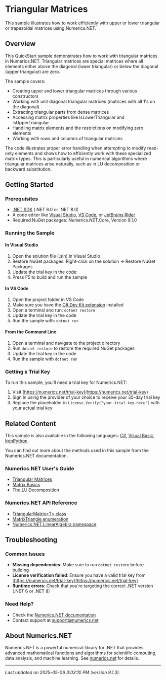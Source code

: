 # Triangular Matrices

This sample illustrates how to work efficiently with upper or lower triangular or trapezoidal matrices using Numerics.NET.

## Overview

This QuickStart sample demonstrates how to work with triangular matrices in Numerics.NET. Triangular 
matrices are special matrices where all elements either above the diagonal (lower triangular) or below 
the diagonal (upper triangular) are zero.

The sample covers:
- Creating upper and lower triangular matrices through various constructors
- Working with unit diagonal triangular matrices (matrices with all 1's on the diagonal)
- Extracting triangular parts from dense matrices
- Accessing matrix properties like IsLowerTriangular and IsUpperTriangular
- Handling matrix elements and the restrictions on modifying zero elements
- Working with rows and columns of triangular matrices

The code illustrates proper error handling when attempting to modify read-only elements and shows how 
to efficiently work with these specialized matrix types. This is particularly useful in numerical 
algorithms where triangular matrices arise naturally, such as in LU decomposition or backward 
substitution.


## Getting Started

### Prerequisites

- [.NET SDK](https://dotnet.microsoft.com/download) (.NET 6.0 or .NET 8.0)
- A code editor like [Visual Studio](https://visualstudio.microsoft.com/), [VS Code](https://code.visualstudio.com/), or [JetBrains Rider](https://www.jetbrains.com/rider/)
- Required NuGet packages: Numerics.NET.Core, Version 9.1.0

### Running the Sample

#### In Visual Studio
1. Open the solution file (.sln) in Visual Studio
2. Restore NuGet packages: Right-click on the solution → Restore NuGet Packages
3. Update the trial key in the code:
4. Press F5 to build and run the sample

#### In VS Code

1. Open the project folder in VS Code
2. Make sure you have the [C# Dev Kit extension](https://marketplace.visualstudio.com/items?itemName=ms-dotnettools.csdevkit) installed
3. Open a terminal and run: `dotnet restore`
4. Update the trial key in the code 
5. Run the sample with: `dotnet run`

#### From the Command Line

1. Open a terminal and navigate to the project directory
2. Run `dotnet restore` to restore the required NuGet packages
3. Update the trial key in the code
4. Run the sample with `dotnet run`

### Getting a Trial Key

To run this sample, you'll need a trial key for Numerics.NET:

1. Visit [https://numerics.net/trial-key](https://numerics.net/trial-key)
2. Sign in using the provider of your choice to receive your 30-day trial key
3. Replace the placeholder in `License.Verify("your-trial-key-here")` with your actual trial key

## Related Content

This sample is also available in the following languages: 
[C#](https://github.com/NumericsDotNet/quickstart-csharp/tree/net8.0/linear-algebra/matrices/triangular-matrices), [Visual Basic](https://github.com/NumericsDotNet/quickstart-visualbasic/tree/net8.0/linear-algebra/matrices/triangular-matrices), [IronPython](https://github.com/NumericsDotNet/quickstart-ironpython/tree/net8.0/linear-algebra/matrices/triangular-matrices).

You can find out more about the methods used in this sample from the Numerics.NET documentation.

### Numerics.NET User's Guide

- [Triangular Matrices](https://numerics.net/documentation/latest/vector-and-matrix/structured-matrix-types/triangular-matrices)
- [Matrix Basics](https://numerics.net/documentation/latest/vector-and-matrix/matrices/matrix-basics)
- [The LU Decomposition](https://numerics.net/documentation/latest/vector-and-matrix/matrix-decompositions/lu-decomposition)

### Numerics.NET API Reference

- [TriangularMatrix&lt;T&gt; class](https://numerics.net/documentation/latest/reference/numerics.net.linearalgebra.triangularmatrix-1)
- [MatrixTriangle enumeration](https://numerics.net/documentation/latest/reference/numerics.net.matrixtriangle)
- [Numerics.NET.LinearAlgebra namespace](https://numerics.net/documentation/latest/reference/numerics.net.linearalgebra)


## Troubleshooting

### Common Issues

- **Missing dependencies**: Make sure to run `dotnet restore` before building
- **License verification failed**: Ensure you have a valid trial key from [https://numerics.net/trial-key](https://numerics.net/trial-key)
- **Runtime errors**: Check that you're targeting the correct .NET version (.NET 6 or .NET 8)

### Need Help?

- Check the [Numerics.NET documentation](https://numerics.net/documentation/)
- Contact support at [support@numerics.net](mailto:support@numerics.net?subject=TriangularMatrices%20QuickStart%20Sample%20%28F%23%29)

## About Numerics.NET

Numerics.NET is a powerful numerical library for .NET that provides advanced mathematical 
functions and algorithms for scientific computing, data analysis, and machine learning.
See [numerics.net](https://numerics.net) for details.

---

_Last updated on 2025-05-06 3:03:10 PM (version 9.1.3)._
